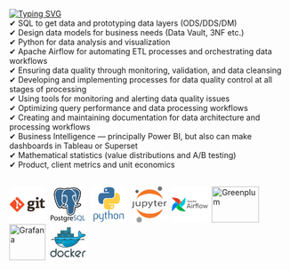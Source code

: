 [![Typing SVG](https://readme-typing-svg.demolab.com?font=Fira+Code&pause=1000&color=5F5D5D&repeat=false&width=435&height=35&lines=%F0%9F%9B%A0+Skills+%26+Used+technologies)](https://git.io/typing-svg) <br/>
✔ SQL to get data and prototyping data layers (ODS/DDS/DM) <br/>
✔ Design data models for business needs (Data Vault, 3NF etc.) <br/>
✔ Python for data analysis and visualization <br/> 
✔ Apache Airflow for automating ETL processes and orchestrating data workflows <br/> 
✔ Ensuring data quality through monitoring, validation, and data cleansing <br/>
✔ Developing and implementing processes for data quality control at all stages of processing <br/>
✔ Using tools for monitoring and alerting data quality issues <br/>
✔ Optimizing query performance and data processing workflows <br/>
✔ Creating and maintaining documentation for data architecture and processing workflows <br/>
✔ Business Intelligence — principally Power BI, but also can make dashboards in Tableau or Superset <br/>
✔ Mathematical statistics (value distributions and A/B testing) <br/>
✔ Product, client metrics and unit economics <br/>

<br/>

<div>
  <img src="https://github.com/devicons/devicon/blob/master/icons/git/git-original-wordmark.svg" title="Git" **alt="Git" width="65" height="65"/>&nbsp;
  <img src="https://github.com/devicons/devicon/blob/master/icons/postgresql/postgresql-original-wordmark.svg" title="PostgreSQL" **alt="PostgreSQL" width="65" height="65"/>&nbsp;
  <img src="https://github.com/devicons/devicon/blob/master/icons/python/python-original-wordmark.svg" title="Python" **alt="Python" width="65" height="65"/>&nbsp;
  <img src="https://github.com/devicons/devicon/blob/master/icons/jupyter/jupyter-original-wordmark.svg" title="Jupyter" **alt="Jupyter" width="65" height="65"/>&nbsp;
  <img src="https://github.com/devicons/devicon/blob/master/icons/apacheairflow/apacheairflow-original-wordmark.svg" title="Apache Airflow" **alt="Apache Airflow" width="65" height="65"/>&nbsp;
  <img src="https://upload.wikimedia.org/wikipedia/commons/0/0f/Greenplum_Logo.jpg" title="Greenplum" **alt="Greenplum" width="85" height="65"/>&nbsp;
  <img src="https://upload.wikimedia.org/wikipedia/commons/thumb/a/a1/Grafana_logo.svg/1200px-Grafana_logo.svg.png" title="Grafana" **alt="Grafana" width="65" height="65"/>&nbsp;
  <img src="https://github.com/devicons/devicon/blob/master/icons/docker/docker-original-wordmark.svg" title="Docker" **alt="Docker" width="65" height="65"/>&nbsp;
</div>
